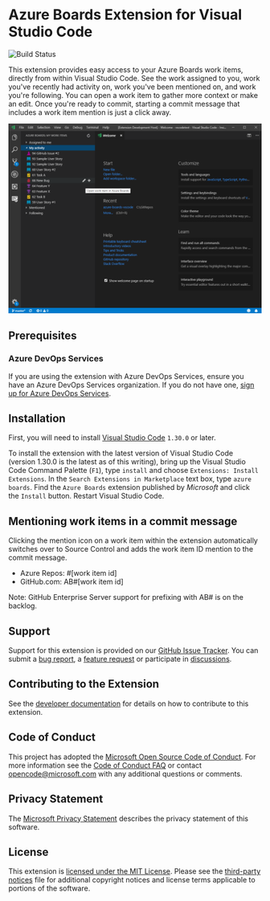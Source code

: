 # Azure Boards Extension for Visual Studio Code

![Build Status](https://cs-extensions.visualstudio.com/Azure%20Boards%20VS%20Code/_apis/build/status/Azure%20Boards%20VS%20Code-CI?branchName=master)

This extension provides easy access to your Azure Boards work items, directly from within Visual Studio Code. See the work assigned to you, work you've recently had activity on, work you've been mentioned on, and work you're following. You can open a work item to gather more context or make an edit. Once you're ready to commit, starting a commit message that includes a work item mention is just a click away.

![Screenshot](media/screenshot.png)

## Prerequisites

### Azure DevOps Services

If you are using the extension with Azure DevOps Services, ensure you have an Azure DevOps Services organization. If you do
not have one, [sign up for Azure DevOps Services](https://aka.ms/SignupAzureDevOps/?campaign=azure~boards~vscode~readme).

## Installation

First, you will need to install [Visual Studio Code](https://code.visualstudio.com/download) `1.30.0` or later.

To install the extension with the latest version of Visual Studio Code (version 1.30.0 is the latest as of this writing), bring up the Visual Studio Code Command Palette (`F1`), type `install` and choose `Extensions: Install Extensions`. In the `Search Extensions in Marketplace` text box, type `azure boards`. Find the `Azure Boards` extension published by _Microsoft_ and click the `Install` button. Restart Visual Studio Code.

## Mentioning work items in a commit message

Clicking the mention icon on a work item within the extension automatically switches over to Source Control and adds the work item ID mention to the commit message. 

- Azure Repos: #[work item id]
- GitHub.com: AB#[work item id]

Note: GitHub Enterprise Server support for prefixing with AB# is on the backlog.

## Support

Support for this extension is provided on our [GitHub Issue Tracker](https://github.com/microsoft/azure-boards-vscode/issues). You
can submit a [bug report](https://github.com/microsoft/azure-boards-vscode/issues/new), a [feature request](https://github.com/microsoft/azure-boards-vscode/issues/new)
or participate in [discussions](https://github.com/microsoft/azure-boards-vscode/issues).

## Contributing to the Extension

See the [developer documentation](CONTRIBUTING.md) for details on how to contribute to this extension.

## Code of Conduct

This project has adopted the [Microsoft Open Source Code of Conduct](https://opensource.microsoft.com/codeofconduct/). For more information see the [Code of Conduct FAQ](https://opensource.microsoft.com/codeofconduct/faq/) or contact [opencode@microsoft.com](mailto:opencode@microsoft.com) with any additional questions or comments.

## Privacy Statement

The [Microsoft Privacy Statement](http://go.microsoft.com/fwlink/?LinkId=528096&clcid=0x409)
describes the privacy statement of this software.

## License

This extension is [licensed under the MIT License](LICENSE). Please see the [third-party notices](ThirdPartyNotices.txt)
file for additional copyright notices and license terms applicable to portions of the software.
